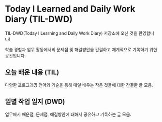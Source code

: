 # Today I Learned and Daily Work Diary (TIL-DWD)
TIL-DWD(Today I Learning and Daily Work Diary) 저장소에 오신 것을 환영합니다!

학습 경험과 업무 활동에서의 문제점 및 해결방안을 간결하고 체계적으로 기록하기 위한 공간입니다.

## 오늘 배운 내용 (TIL)
다양한 프로그래밍 언어와 기술을 통해 매일 배우는 작은 것들에 대한 간결한 글 모음.

## 일별 작업 일지 (DWD)
업무에서 배운점, 문제점, 해결방안에 대해서 공유하고 기록하는 글 모음.